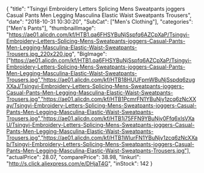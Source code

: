 {
	"title": "Tsingyi Embroidery Letters Splicing Mens Sweatpants joggers Casual Pants Men Legging Masculina Elastic Waist Sweatpants Trousers",
	"date": "2018-10-31 10:30:20",
	"SubCat": ["Men's Clothing"],
	"categories": ["Men's Pants"],
	"thumbnailImage": "https://ae01.alicdn.com/kf/HTB1.qa6FHSYBuNjSspfq6AZCpXaP/Tsingyi-Embroidery-Letters-Splicing-Mens-Sweatpants-joggers-Casual-Pants-Men-Legging-Masculina-Elastic-Waist-Sweatpants-Trousers.jpg_220x220.jpg",
	"BigImage": ["https://ae01.alicdn.com/kf/HTB1.qa6FHSYBuNjSspfq6AZCpXaP/Tsingyi-Embroidery-Letters-Splicing-Mens-Sweatpants-joggers-Casual-Pants-Men-Legging-Masculina-Elastic-Waist-Sweatpants-Trousers.jpg","https://ae01.alicdn.com/kf/HTB18HUUFpmWBuNjSspdq6zugXXaJ/Tsingyi-Embroidery-Letters-Splicing-Mens-Sweatpants-joggers-Casual-Pants-Men-Legging-Masculina-Elastic-Waist-Sweatpants-Trousers.jpg","https://ae01.alicdn.com/kf/HTB1PcmrFN1YBuNjy1zcq6zNcXXay/Tsingyi-Embroidery-Letters-Splicing-Mens-Sweatpants-joggers-Casual-Pants-Men-Legging-Masculina-Elastic-Waist-Sweatpants-Trousers.jpg","https://ae01.alicdn.com/kf/HTB1j75FFN9YBuNjy0Ffq6xIsVXaU/Tsingyi-Embroidery-Letters-Splicing-Mens-Sweatpants-joggers-Casual-Pants-Men-Legging-Masculina-Elastic-Waist-Sweatpants-Trousers.jpg","https://ae01.alicdn.com/kf/HTB1WIurFN1YBuNjy1zcq6zNcXXab/Tsingyi-Embroidery-Letters-Splicing-Mens-Sweatpants-joggers-Casual-Pants-Men-Legging-Masculina-Elastic-Waist-Sweatpants-Trousers.jpg"],
	"actualPrice": 28.07,
	"comparePrice": 38.98,
	"linkurl": "http://s.click.aliexpress.com/e/DHjaT4G",
	"inStock": 142
}
